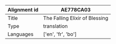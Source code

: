|Alignment id | AE778CA03
| --- | --- 
|Title | The Falling Elixir of Blessing 
|Type | translation
|Languages | ['en', 'fr', 'bo']